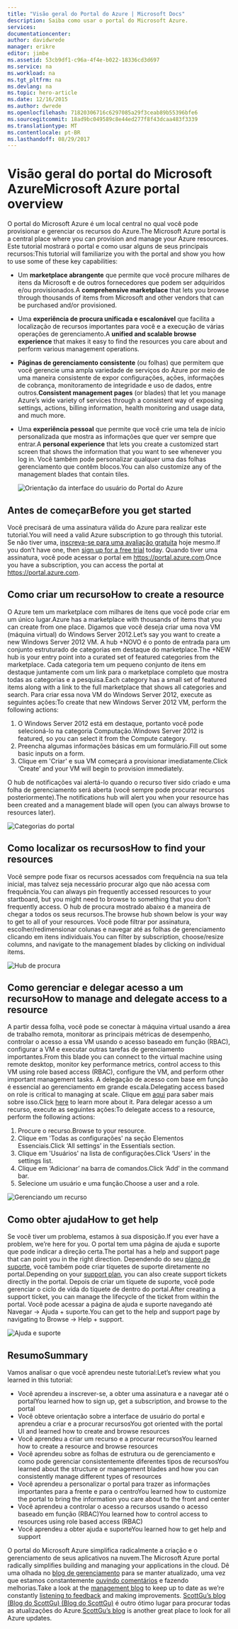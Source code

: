 ```yaml
---
title: "Visão geral do Portal do Azure | Microsoft Docs"
description: Saiba como usar o portal do Microsoft Azure.
services: 
documentationcenter: 
author: davidwrede
manager: erikre
editor: jimbe
ms.assetid: 53cb9df1-c96a-4f4e-b022-18336cd3d697
ms.service: na
ms.workload: na
ms.tgt_pltfrm: na
ms.devlang: na
ms.topic: hero-article
ms.date: 12/16/2015
ms.author: dwrede
ms.openlocfilehash: 71820306716c6297085a29f3ceab89b55396bfe6
ms.sourcegitcommit: 18ad9bc049589c8e44ed277f8f43dcaa483f3339
ms.translationtype: MT
ms.contentlocale: pt-BR
ms.lasthandoff: 08/29/2017
---
```

# <a name="microsoft-azure-portal-overview"></a><span data-ttu-id="60d0c-103">Visão geral do portal do Microsoft Azure</span><span class="sxs-lookup"><span data-stu-id="60d0c-103">Microsoft Azure portal overview</span></span>
<span data-ttu-id="60d0c-104">O portal do Microsoft Azure é um local central no qual você pode provisionar e gerenciar os recursos do Azure.</span><span class="sxs-lookup"><span data-stu-id="60d0c-104">The Microsoft Azure portal is a central place where you can provision and manage your Azure resources.</span></span>  <span data-ttu-id="60d0c-105">Este tutorial mostrará o portal e como usar alguns de seus principais recursos:</span><span class="sxs-lookup"><span data-stu-id="60d0c-105">This tutorial will familiarize you with the portal and show you how to use some of these key capabilities:</span></span>

* <span data-ttu-id="60d0c-106">Um **marketplace abrangente** que permite que você procure milhares de itens da Microsoft e de outros fornecedores que podem ser adquiridos e/ou provisionados.</span><span class="sxs-lookup"><span data-stu-id="60d0c-106">A **comprehensive marketplace** that lets you browse through thousands of items from Microsoft and other vendors that can be purchased and/or provisioned.</span></span>
* <span data-ttu-id="60d0c-107">Uma **experiência de procura unificada e escalonável** que facilita a localização de recursos importantes para você e a execução de várias operações de gerenciamento.</span><span class="sxs-lookup"><span data-stu-id="60d0c-107">A **unified and scalable browse experience** that makes it easy to find the resources you care about and perform various management operations.</span></span>
* <span data-ttu-id="60d0c-108">**Páginas de gerenciamento consistente** (ou folhas) que permitem que você gerencie uma ampla variedade de serviços do Azure por meio de uma maneira consistente de expor configurações, ações, informações de cobrança, monitoramento de integridade e uso de dados, entre outros.</span><span class="sxs-lookup"><span data-stu-id="60d0c-108">**Consistent management pages** (or blades) that let you manage Azure’s wide variety of services through a consistent way of exposing settings, actions, billing information, health monitoring and usage data, and much more.</span></span>
* <span data-ttu-id="60d0c-109">Uma **experiência pessoal** que permite que você crie uma tela de início personalizada que mostra as informações que quer ver sempre que entrar.</span><span class="sxs-lookup"><span data-stu-id="60d0c-109">A **personal experience** that lets you create a customized start screen that shows the information that you want to see whenever you log in.</span></span>  <span data-ttu-id="60d0c-110">Você também pode personalizar qualquer uma das folhas gerenciamento que contêm blocos.</span><span class="sxs-lookup"><span data-stu-id="60d0c-110">You can also customize any of the management blades that contain tiles.</span></span>
  
  ![Orientação da interface do usuário do Portal do Azure][UIOrientation]

## <a name="before-you-get-started"></a><span data-ttu-id="60d0c-112">Antes de começar</span><span class="sxs-lookup"><span data-stu-id="60d0c-112">Before you get started</span></span>
<span data-ttu-id="60d0c-113">Você precisará de uma assinatura válida do Azure para realizar este tutorial.</span><span class="sxs-lookup"><span data-stu-id="60d0c-113">You will need a valid Azure subscription to go through this tutorial.</span></span>  <span data-ttu-id="60d0c-114">Se não tiver uma, [inscreva-se para uma avaliação gratuita](https://azure.microsoft.com/pricing/free-trial/) hoje mesmo.</span><span class="sxs-lookup"><span data-stu-id="60d0c-114">If you don’t have one, then [sign up for a free trial](https://azure.microsoft.com/pricing/free-trial/) today.</span></span>  <span data-ttu-id="60d0c-115">Quando tiver uma assinatura, você pode acessar o portal em <https://portal.azure.com>.</span><span class="sxs-lookup"><span data-stu-id="60d0c-115">Once you have a subscription, you can access the portal at <https://portal.azure.com>.</span></span>

## <a name="how-to-create-a-resource"></a><span data-ttu-id="60d0c-116">Como criar um recurso</span><span class="sxs-lookup"><span data-stu-id="60d0c-116">How to create a resource</span></span>
<span data-ttu-id="60d0c-117">O Azure tem um marketplace com milhares de itens que você pode criar em um único lugar.</span><span class="sxs-lookup"><span data-stu-id="60d0c-117">Azure has a marketplace with thousands of items that you can create from one place.</span></span>  <span data-ttu-id="60d0c-118">Digamos que você deseja criar uma nova VM (máquina virtual) do Windows Server 2012.</span><span class="sxs-lookup"><span data-stu-id="60d0c-118">Let’s say you want to create a new Windows Server 2012 VM.</span></span>  <span data-ttu-id="60d0c-119">A hub +NOVO é o ponto de entrada para um conjunto estruturado de categorias em destaque do marketplace.</span><span class="sxs-lookup"><span data-stu-id="60d0c-119">The +NEW hub is your entry point into a curated set of featured categories from the marketplace.</span></span>  <span data-ttu-id="60d0c-120">Cada categoria tem um pequeno conjunto de itens em destaque juntamente com um link para o marketplace completo que mostra todas as categorias e a pesquisa.</span><span class="sxs-lookup"><span data-stu-id="60d0c-120">Each category has a small set of featured items along with a link to the full marketplace that shows all categories and search.</span></span> <span data-ttu-id="60d0c-121">Para criar essa nova VM do Windows Server 2012, execute as seguintes ações:</span><span class="sxs-lookup"><span data-stu-id="60d0c-121">To create that new Windows Server 2012 VM, perform the following actions:</span></span>  

1. <span data-ttu-id="60d0c-122">O Windows Server 2012 está em destaque, portanto você pode selecioná-lo na categoria Computação.</span><span class="sxs-lookup"><span data-stu-id="60d0c-122">Windows Server 2012 is featured, so you can select it from the Compute category.</span></span>  
2. <span data-ttu-id="60d0c-123">Preencha algumas informações básicas em um formulário.</span><span class="sxs-lookup"><span data-stu-id="60d0c-123">Fill out some basic inputs on a form.</span></span>
3. <span data-ttu-id="60d0c-124">Clique em 'Criar' e sua VM começará a provisionar imediatamente.</span><span class="sxs-lookup"><span data-stu-id="60d0c-124">Click ‘Create’ and your VM will begin to provision immediately.</span></span>

<span data-ttu-id="60d0c-125">O hub de notificações vai alertá-lo quando o recurso tiver sido criado e uma folha de gerenciamento será aberta (você sempre pode procurar recursos posteriormente).</span><span class="sxs-lookup"><span data-stu-id="60d0c-125">The notifications hub will alert you when your resource has been created and a management blade will open (you can always browse to resources later).</span></span>

![Categorias do portal][PortalCategories]

## <a name="how-to-find-your-resources"></a><span data-ttu-id="60d0c-127">Como localizar os recursos</span><span class="sxs-lookup"><span data-stu-id="60d0c-127">How to find your resources</span></span>
<span data-ttu-id="60d0c-128">Você sempre pode fixar os recursos acessados com frequência na sua tela inicial, mas talvez seja necessário procurar algo que não acessa com frequência.</span><span class="sxs-lookup"><span data-stu-id="60d0c-128">You can always pin frequently accessed resources to your startboard, but you might need to browse to something that you don’t frequently access.</span></span>  <span data-ttu-id="60d0c-129">O hub de procura mostrado abaixo é a maneira de chegar a todos os seus recursos.</span><span class="sxs-lookup"><span data-stu-id="60d0c-129">The browse hub shown below is your way to get to all of your resources.</span></span>  <span data-ttu-id="60d0c-130">Você pode filtrar por assinatura, escolher/redimensionar colunas e navegar até as folhas de gerenciamento clicando em itens individuais.</span><span class="sxs-lookup"><span data-stu-id="60d0c-130">You can filter by subscription, choose/resize columns, and navigate to the management blades by clicking on individual items.</span></span>

![Hub de procura][BrowseHub]

## <a name="how-to-manage-and-delegate-access-to-a-resource"></a><span data-ttu-id="60d0c-132">Como gerenciar e delegar acesso a um recurso</span><span class="sxs-lookup"><span data-stu-id="60d0c-132">How to manage and delegate access to a resource</span></span>
<span data-ttu-id="60d0c-133">A partir dessa folha, você pode se conectar à máquina virtual usando a área de trabalho remota, monitorar as principais métricas de desempenho, controlar o acesso a essa VM usando o acesso baseado em função (RBAC), configurar a VM e executar outras tarefas de gerenciamento importantes.</span><span class="sxs-lookup"><span data-stu-id="60d0c-133">From this blade you can connect to the virtual machine using remote desktop, monitor key performance metrics, control access to this VM using role based access (RBAC), configure the VM, and perform other important management tasks.</span></span>  <span data-ttu-id="60d0c-134">A delegação de acesso com base em função é essencial ao gerenciamento em grande escala.</span><span class="sxs-lookup"><span data-stu-id="60d0c-134">Delegating access based on role is critical to managing at scale.</span></span>  <span data-ttu-id="60d0c-135">Clique em [aqui](active-directory/role-based-access-control-configure.md) para saber mais sobre isso.</span><span class="sxs-lookup"><span data-stu-id="60d0c-135">Click [here](active-directory/role-based-access-control-configure.md) to learn more about it.</span></span> <span data-ttu-id="60d0c-136">Para delegar acesso a um recurso, execute as seguintes ações:</span><span class="sxs-lookup"><span data-stu-id="60d0c-136">To delegate access to a resource, perform the following actions:</span></span>

1. <span data-ttu-id="60d0c-137">Procure o recurso.</span><span class="sxs-lookup"><span data-stu-id="60d0c-137">Browse to your resource.</span></span>
2. <span data-ttu-id="60d0c-138">Clique em 'Todas as configurações' na seção Elementos Essenciais.</span><span class="sxs-lookup"><span data-stu-id="60d0c-138">Click ‘All settings’ in the Essentials section.</span></span>
3. <span data-ttu-id="60d0c-139">Clique em 'Usuários' na lista de configurações.</span><span class="sxs-lookup"><span data-stu-id="60d0c-139">Click ‘Users’ in the settings list.</span></span>
4. <span data-ttu-id="60d0c-140">Clique em ‘Adicionar’ na barra de comandos.</span><span class="sxs-lookup"><span data-stu-id="60d0c-140">Click ‘Add’ in the command bar.</span></span>
5. <span data-ttu-id="60d0c-141">Selecione um usuário e uma função.</span><span class="sxs-lookup"><span data-stu-id="60d0c-141">Choose a user and a role.</span></span>

![Gerenciando um recurso][ManageResource]

## <a name="how-to-get-help"></a><span data-ttu-id="60d0c-143">Como obter ajuda</span><span class="sxs-lookup"><span data-stu-id="60d0c-143">How to get help</span></span>
<span data-ttu-id="60d0c-144">Se você tiver um problema, estamos à sua disposição.</span><span class="sxs-lookup"><span data-stu-id="60d0c-144">If you ever have a problem, we’re here for you.</span></span>  <span data-ttu-id="60d0c-145">O portal tem uma página de ajuda e suporte que pode indicar a direção certa.</span><span class="sxs-lookup"><span data-stu-id="60d0c-145">The portal has a help and support page that can point you in the right direction.</span></span>  <span data-ttu-id="60d0c-146">Dependendo do seu [plano de suporte](https://azure.microsoft.com/support/plans/), você também pode criar tíquetes de suporte diretamente no portal.</span><span class="sxs-lookup"><span data-stu-id="60d0c-146">Depending on your [support plan](https://azure.microsoft.com/support/plans/), you can also create support tickets directly in the portal.</span></span>  <span data-ttu-id="60d0c-147">Depois de criar um tíquete de suporte, você pode gerenciar o ciclo de vida do tíquete de dentro do portal.</span><span class="sxs-lookup"><span data-stu-id="60d0c-147">After creating a support ticket, you can manage the lifecycle of the ticket from within the portal.</span></span> <span data-ttu-id="60d0c-148">Você pode acessar a página de ajuda e suporte navegando até Navegar -> Ajuda + suporte.</span><span class="sxs-lookup"><span data-stu-id="60d0c-148">You can get to the help and support page by navigating to Browse -> Help + support.</span></span>  

![Ajuda e suporte][HelpSupport]

## <a name="summary"></a><span data-ttu-id="60d0c-150">Resumo</span><span class="sxs-lookup"><span data-stu-id="60d0c-150">Summary</span></span>
<span data-ttu-id="60d0c-151">Vamos analisar o que você aprendeu neste tutorial:</span><span class="sxs-lookup"><span data-stu-id="60d0c-151">Let’s review what you learned in this tutorial:</span></span>

* <span data-ttu-id="60d0c-152">Você aprendeu a inscrever-se, a obter uma assinatura e a navegar até o portal</span><span class="sxs-lookup"><span data-stu-id="60d0c-152">You learned how to sign up, get a subscription, and browse to the portal</span></span>
* <span data-ttu-id="60d0c-153">Você obteve orientação sobre a interface de usuário do portal e aprendeu a criar e a procurar recursos</span><span class="sxs-lookup"><span data-stu-id="60d0c-153">You got oriented with the portal UI and learned how to create and browse resources</span></span>
* <span data-ttu-id="60d0c-154">Você aprendeu a criar um recurso e a procurar recursos</span><span class="sxs-lookup"><span data-stu-id="60d0c-154">You learned how to create a resource and browse resources</span></span>
* <span data-ttu-id="60d0c-155">Você aprendeu sobre as folhas de estrutura ou de gerenciamento e como pode gerenciar consistentemente diferentes tipos de recursos</span><span class="sxs-lookup"><span data-stu-id="60d0c-155">You learned about the structure or management blades and how you can consistently manage different types of resources</span></span>
* <span data-ttu-id="60d0c-156">Você aprendeu a personalizar o portal para trazer as informações importantes para a frente e para o centro</span><span class="sxs-lookup"><span data-stu-id="60d0c-156">You learned how to customize the portal to bring the information you care about to the front and center</span></span>
* <span data-ttu-id="60d0c-157">Você aprendeu a controlar o acesso a recursos usando o acesso baseado em função (RBAC)</span><span class="sxs-lookup"><span data-stu-id="60d0c-157">You learned how to control access to resources using role based access (RBAC)</span></span>
* <span data-ttu-id="60d0c-158">Você aprendeu a obter ajuda e suporte</span><span class="sxs-lookup"><span data-stu-id="60d0c-158">You learned how to get help and support</span></span>

<span data-ttu-id="60d0c-159">O portal do Microsoft Azure simplifica radicalmente a criação e o gerenciamento de seus aplicativos na nuvem.</span><span class="sxs-lookup"><span data-stu-id="60d0c-159">The Microsoft Azure portal radically simplifies building and managing your applications in the cloud.</span></span>  <span data-ttu-id="60d0c-160">Dê uma olhada no [blog de gerenciamento](https://azure.microsoft.com/blog/topics/management/) para se manter atualizado, uma vez que estamos constantemente [ouvindo comentários](https://feedback.azure.com/forums/223579-azure-preview-portal/) e fazendo melhorias.</span><span class="sxs-lookup"><span data-stu-id="60d0c-160">Take a look at the [management blog](https://azure.microsoft.com/blog/topics/management/) to keep up to date as we’re constantly [listening to feedback](https://feedback.azure.com/forums/223579-azure-preview-portal/) and making improvements.</span></span>  <span data-ttu-id="60d0c-161">[ScottGu’s blog (Blog do ScottGu) (Blog do ScottGu)](http://weblogs.asp.net/scottgu) é outro ótimo lugar para procurar todas as atualizações do Azure.</span><span class="sxs-lookup"><span data-stu-id="60d0c-161">[ScottGu’s blog](http://weblogs.asp.net/scottgu) is another great place to look for all Azure updates.</span></span>

[UIOrientation]: ./media/azure-portal-how-to-use/azure_portal_1.png
[PortalCategories]: ./media/azure-portal-how-to-use/azure_portal_2.png
[BrowseHub]: ./media/azure-portal-how-to-use/azure_portal_3.png
[ManageResource]: ./media/azure-portal-how-to-use/azure_portal_4.png
[CustomizeBlades]: ./media/azure-portal-how-to-use/azure_portal_5.png
[HelpSupport]: ./media/azure-portal-how-to-use/azure_portal_6.png
